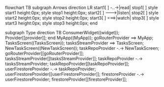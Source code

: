 flowchart TB
  subgraph Arrows
    direction LR
    start1[ ] -..->|read| stop1[ ]
    style start1 height:0px;
    style stop1 height:0px;
    start2[ ] --->|listen| stop2[ ]
    style start2 height:0px;
    style stop2 height:0px; 
    start3[ ] ===>|watch| stop3[ ]
    style start3 height:0px;
    style stop3 height:0px; 
  end

  subgraph Type
    direction TB
    ConsumerWidget((widget));
    Provider[[provider]];
  end
  MyApp((MyApp));
  goRouterProvider ==> MyApp;
  TasksScreen((TasksScreen));
  tasksStreamProvider ==> TasksScreen;
  NewTaskScreen((NewTaskScreen));
  taskRepoProvider -.-> NewTaskScreen;
  goRouterProvider[[goRouterProvider]];
  tasksStreamProvider[[tasksStreamProvider]];
  taskRepoProvider -.-> tasksStreamProvider;
  taskRepoProvider[[taskRepoProvider]];
  userFirestoreProvider -.-> taskRepoProvider;
  userFirestoreProvider[[userFirestoreProvider]];
  firestoreProvider -.-> userFirestoreProvider;
  firestoreProvider[[firestoreProvider]];
